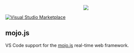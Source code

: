 <p align="center">
  <a href="https://mojojs.org">
    <img src="https://github.com/mojolicious/mojo.js/blob/main/docs/images/logo.png?raw=true" style="margin: 0 auto;">
  </a>
</p>

[![Visual Studio Marketplace](https://img.shields.io/visual-studio-marketplace/v/kraih.javascript-mt-support.svg?label=Visual%20Studio%20Marketplace)](https://marketplace.visualstudio.com/items?itemName=kraih.javascript-mt-support)

## mojo.js

VS Code support for the [mojo.js](http://mojojs.org) real-time web framework.
